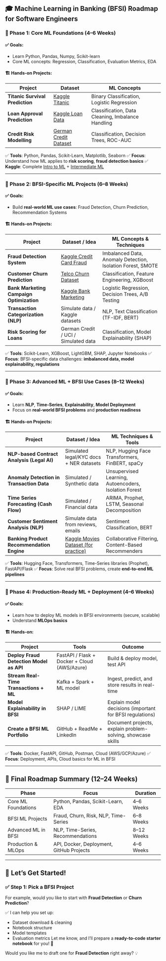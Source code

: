 ## 🎓 **Machine Learning in Banking (BFSI) Roadmap for Software Engineers**

### 🔷 Phase 1: Core ML Foundations (4–6 Weeks)

#### ✅ Goals:

* Learn Python, Pandas, Numpy, Scikit-learn
* Core ML concepts: Regression, Classification, Evaluation Metrics, EDA

#### 🏗️ Hands-on Projects:

| Project                         | Dataset                                                                                 | ML Concepts                                       |
| ------------------------------- | --------------------------------------------------------------------------------------- | ------------------------------------------------- |
| **Titanic Survival Prediction** | [Kaggle Titanic](https://www.kaggle.com/c/titanic)                                      | Binary Classification, Logistic Regression        |
| **Loan Approval Prediction**    | [Kaggle Loan Data](https://www.kaggle.com/datasets/vikasukani/loan-approval-prediction) | Classification, Data Cleaning, Imbalance Handling |
| **Credit Risk Modelling**       | [German Credit Dataset](https://www.kaggle.com/datasets/uciml/german-credit)            | Classification, Decision Trees, ROC-AUC           |

✅ **Tools**: Python, Pandas, Scikit-Learn, Matplotlib, Seaborn
✅ **Focus**: Understand how ML applies to **risk scoring**, **fraud detection basics**
✅ **Kaggle**: Complete [Intro to ML](https://www.kaggle.com/learn/intro-to-machine-learning) + [Intermediate ML](https://www.kaggle.com/learn/intermediate-machine-learning)

---

### 🔷 Phase 2: BFSI-Specific ML Projects (6–8 Weeks)

#### ✅ Goals:

* Build **real-world ML use cases**: Fraud Detection, Churn Prediction, Recommendation Systems

#### 🏗️ Hands-on Projects:

| Project                                  | Dataset / Idea                                                                           | ML Concepts & Techniques                                    |
| ---------------------------------------- | ---------------------------------------------------------------------------------------- | ----------------------------------------------------------- |
| **Fraud Detection System**               | [Kaggle Credit Card Fraud](https://www.kaggle.com/mlg-ulb/creditcardfraud)               | Imbalanced Data, Anomaly Detection, Isolation Forest, SMOTE |
| **Customer Churn Prediction**            | [Telco Churn Dataset](https://www.kaggle.com/blastchar/telco-customer-churn)             | Classification, Feature Engineering, XGBoost                |
| **Bank Marketing Campaign Optimization** | [Kaggle Bank Marketing](https://www.kaggle.com/datasets/henriqueyamahata/bank-marketing) | Logistic Regression, Decision Trees, A/B Testing            |
| **Transaction Categorization (NLP)**     | Simulate data / Kaggle datasets                                                          | NLP, Text Classification (TF-IDF, BERT)                     |
| **Risk Scoring for Loans**               | German Credit / UCI / Simulated data                                                     | Classification, Model Explainability (SHAP)                 |

✅ **Tools**: Scikit-Learn, XGBoost, LightGBM, SHAP, Jupyter Notebooks
✅ **Focus**: BFSI-specific data challenges: **imbalanced data, model explainability, regulations**

---

### 🔷 Phase 3: Advanced ML + BFSI Use Cases (8–12 Weeks)

#### ✅ Goals:

* Learn **NLP**, **Time-Series**, **Explainability**, **Model Deployment**
* Focus on **real-world BFSI problems** and **production readiness**

#### 🏗️ Hands-on Projects:

| Project                                    | Dataset / Idea                                                                                         | ML Techniques & Tools                                 |
| ------------------------------------------ | ------------------------------------------------------------------------------------------------------ | ----------------------------------------------------- |
| **NLP-based Contract Analysis (Legal AI)** | Simulated legal/KYC docs + NER datasets                                                                | NLP, Hugging Face Transformers, FinBERT, spaCy        |
| **Anomaly Detection in Transaction Data**  | Simulated / Synthetic data                                                                             | Unsupervised Learning, Autoencoders, Isolation Forest |
| **Time Series Forecasting (Cash Flow)**    | Simulated / Financial data                                                                             | ARIMA, Prophet, LSTM, Seasonal Decomposition          |
| **Customer Sentiment Analysis (NLP)**      | Simulate data from reviews, emails                                                                     | Sentiment Classification, BERT                        |
| **Banking Product Recommendation Engine**  | [Kaggle Movies Dataset (for practice)](https://www.kaggle.com/datasets/rounakbanik/the-movies-dataset) | Collaborative Filtering, Content-Based Recommenders   |

✅ **Tools**: Hugging Face, Transformers, Time-Series libraries (Prophet), FastAPI/Flask
✅ **Focus**: Solve real BFSI problems, create **end-to-end ML pipelines**

---

### 🔷 Phase 4: Production-Ready ML + Deployment (4–6 Weeks)

#### ✅ Goals:

* Learn how to deploy ML models in BFSI environments (secure, scalable)
* Understand **MLOps basics**

#### 🏗️ Hands-on:

| Project                                 | Tools                                        | Outcome                                                     |
| --------------------------------------- | -------------------------------------------- | ----------------------------------------------------------- |
| **Deploy Fraud Detection Model as API** | FastAPI / Flask + Docker + Cloud (AWS/Azure) | Build & deploy model, test API                              |
| **Stream Real-Time Transactions + ML**  | Kafka + Spark + ML model                     | Ingest, predict, and store results in real-time             |
| **Model Explainability in BFSI**        | SHAP / LIME                                  | Explain model decisions (important for BFSI regulations)    |
| **Create a BFSI ML Portfolio**          | GitHub + ReadMe + LinkedIn                   | Document projects, explain problem-solving, showcase skills |

✅ **Tools**: Docker, FastAPI, GitHub, Postman, Cloud (AWS/GCP/Azure)
✅ **Focus**: Deployment, APIs, Cloud basics for ML in BFSI

---

## 🌟 Final Roadmap Summary (12–24 Weeks)

| Phase               | Focus                                    | Duration   |
| ------------------- | ---------------------------------------- | ---------- |
| Core ML Foundations | Python, Pandas, Scikit-Learn, EDA        | 4–6 Weeks  |
| BFSI ML Projects    | Fraud, Churn, Risk, NLP, Time-Series     | 6–8 Weeks  |
| Advanced ML in BFSI | NLP, Time-Series, Recommendations        | 8–12 Weeks |
| Production & MLOps  | API, Docker, Deployment, GitHub Projects | 4–6 Weeks  |

---

## 🚀 Let’s Get Started!

### ✅ Step 1: Pick a **BFSI Project**

For example, would you like to start with **Fraud Detection** or **Churn Prediction**?

✅ I can help you set up:

* Dataset download & cleaning
* Notebook structure
* Model templates
* Evaluation metrics
  Let me know, and I’ll prepare a **ready-to-code starter notebook** for you! 🌟

Would you like me to draft one for **Fraud Detection** right away? 💡
